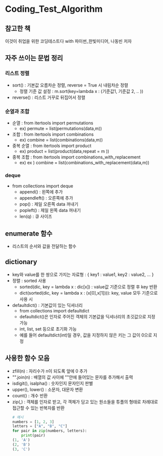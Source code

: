 # Coding_Test_Algorithm

## 참고한 책 
이것이 취업을 위한 코딩테스트다 with 파이썬_한빛미디어, 나동빈 저자 


## 자주 쓰이는 문법 정리 

### 리스트 정렬
- sort() : 기본값 오름차순 정렬, reverse = True 시 내림차순 정렬
    + 정렬 기준 값 설정 : m.sort(key=lambda x : (기준값1, 기준값 2, .. ))
- reverse() : 리스트 거꾸로 뒤집어서 정렬

### 순열과 조합 
- 순열 : from itertools import permutations 
    + ex) permute = list(permutations(data,m))
- 조합 : from itertools import combinations
    + ex) combine = list(combinations(data,m))
- 중복 순열 : from itertools import product
    + ex) product = list(product(data,repeat = m ))
- 중복 조합 : from itertools import combinations_with_replacement
    + ex) ex ) combine = list(combinations_with_replacement(data,m))

### deque
- from collections import deque
    + append() : 왼쪽에 추가
    + appendleft() : 오른쪽에 추가 
    + pop() : 제일 오른쪽 data 꺼내기
    + popleft() : 제일 왼쪽 data 꺼내기
    + len(q) : 큐 사이즈 
    
## enumerate 함수 
-  리스트의 순서와 값을 전달하는 함수 

## dictionary 
- key와 value를 한 쌍으로 가지는 자료형 : { key1 : value1, key2 : value2, ... }
- 정렬 : sorted 사용 
    + sorted(dic, key = lambda x : dic[x]) : value값 기준으로 정렬 후 key 반환 
    + dict(sorted(dic, key = lambda x : (x[0],x[1]))): key, value 모두 기준으로 사용 시 
- defaultdict() : 기본값이 있는 딕셔너리 
    + from collections import defaultdict
    + defaultdict()은 인자로 주어진 객체의 기본값을 딕셔너리의 초깃값으로 지정 가능
    + int, list, set 등으로 초기화 가능
    + 예를 들어 defaultdict(int)일 경우, 값을 지정하지 않은 키는 그 값이 0으로 지정 
    
## 사용한 함수 모음 
- zfill(n) : 자리수가 n이 되도록 앞에 0 추가
- "".join(n) : 배열의 값 사이에 ""안에 들어있는 문자를 추가해서 출력 
- isdigit(), isalpha() : 숫자인지 문자인지 판별 
- upper(), lower() : 소문자, 대문자 변환 
- count() : 개수 반환 
- zip(,) : 객체를 인자로 받고, 각 객체가 담고 있는 원소들을 튜플의 형태로 차례대로 접근할 수 있는 반복자를 반환 
    ```python
    # 예시 
    numbers = [1, 2, 3]
    letters = ["A", "B", "C"]
    for pair in zip(numbers, letters):
        print(pair)
    (1, 'A')
    (2, 'B')
    (3, 'C')
    ```
